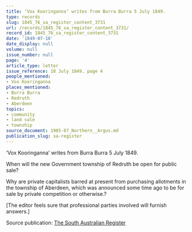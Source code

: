 ```yaml
---
title: ‘Vox Kooringanna’ writes from Burra Burra 5 July 1849.
type: records
slug: 1845_76_sa_register_content_3731
url: /records/1845_76_sa_register_content_3731/
record_id: 1845_76_sa_register_content_3731
date: '1849-07-18'
date_display: null
volume: null
issue_number: null
page: '4'
article_type: letter
issue_reference: 18 July 1849, page 4
people_mentioned:
- Vox Kooringanna
places_mentioned:
- Burra Burra
- Redruth
- Aberdeen
topics:
- community
- land sale
- township
source_document: 1985-87_Northern__Argus.md
publication_slug: sa-register
---
```


‘Vox Kooringanna’ writes from Burra Burra 5 July 1849.

When will the new Government township of Redruth be open for public sale?

Why are private capitalists barred at present from purchasing allotments in the township of Aberdeen, which was announced some time ago to be for sale by private competition or otherwise.?

[The editor feels sure that professional parties involved will furnish answers.]

Source publication: [The South Australian Register](/publications/sa-register/)

